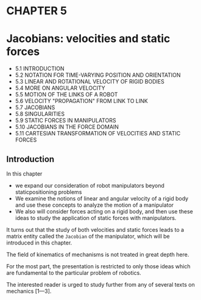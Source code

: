 &emsp;
# CHAPTER 5
# Jacobians: velocities and static forces
- 5.1 INTRODUCTION
- 5.2 NOTATION FOR TIME-VARYING POSITION AND ORIENTATION
- 5.3 LINEAR AND ROTATIONAL VELOCITY OF RIGID BODIES
- 5.4 MORE ON ANGULAR VELOCITY
- 5.5 MOTION OF THE LINKS OF A ROBOT
- 5.6 VELOCITY "PROPAGATION" FROM LINK TO LINK
- 5.7 JACOBIANS
- 5.8 SINGULARITIES
- 5.9 STATIC FORCES IN MANIPULATORS
- 5.10 JACOBIANS IN THE FORCE DOMAIN
- 5.11 CARTESIAN TRANSFORMATION OF VELOCITIES AND STATIC FORCES

## Introduction

In this chapter
- we expand our consideration of robot manipulators beyond staticpositioning problems
- We examine the notions of linear and angular velocity of a rigid body and use these concepts to analyze the motion of a manipulator
- We also will consider forces acting on a rigid body, and then use these ideas to study the application of static forces with manipulators.

It turns out that the study of both velocities and static forces leads to a matrix entity called the `Jacobian` of the manipulator, which will be introduced in this chapter.

The field of kinematics of mechanisms is not treated in great depth here.

For the most part, the presentation is restricted to only those ideas which are fundamental to the particular problem of robotics. 

The interested reader is urged to study further from any of several texts on mechanics [1—3].